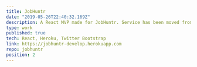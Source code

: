 ```yaml
---
title: JobHuntr
date: "2019-05-26T22:40:32.169Z"
description: A React MVP made for JobHuntr. Service has been moved from this 'version' to the live Vue-implementation at https://jobhuntr.io. Backend was designed with PHP.
type: work
published: true
tech: React, Heroku, Twitter Bootstrap
link: https://jobhuntr-develop.herokuapp.com
repo: jobhuntr
position: 2
---
```


